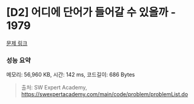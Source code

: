 # [D2] 어디에 단어가 들어갈 수 있을까 - 1979 

[문제 링크](https://swexpertacademy.com/main/code/problem/problemDetail.do?contestProbId=AV5PuPq6AaQDFAUq) 

### 성능 요약

메모리: 56,960 KB, 시간: 142 ms, 코드길이: 686 Bytes



> 출처: SW Expert Academy, https://swexpertacademy.com/main/code/problem/problemList.do